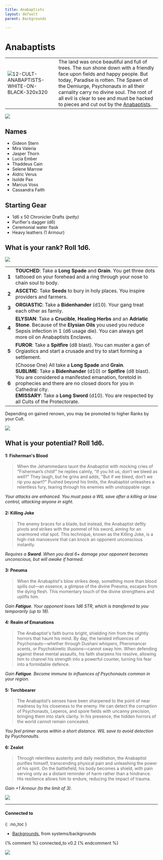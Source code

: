 ```yaml
---
title: Anabaptists
layout: default
parent: Backgrounds

---
```


# Anabaptists

|                                                                                                                    |                                                                                                                                                                                                                                                                                                                                                                                            |
| ------------------------------------------------------------------------------------------------------------------ | ------------------------------------------------------------------------------------------------------------------------------------------------------------------------------------------------------------------------------------------------------------------------------------------------------------------------------------------------------------------------------------------ |
| ![12-CULT-ANABAPTISTS-WHITE-ON-BLACK-320x320](../../../imgs/icons/12-CULT-ANABAPTISTS-WHITE-ON-BLACK-320x320.webp) | The land was once beautiful and full of trees. The sun shone down with a friendly face upon fields and happy people. But today, Paradise is rotten. The Spawn of the Demiurge, Psychonauts in all their carnality carry no divine soul. The root of all evil is clear to see and must be hacked to pieces and cut out by the [Anabaptists](https://degenesis.com/world/cults/anabaptists). |

![](https://a.storyblok.com/f/72501/2715x3840/efb5d38082/012-anabaptist-archetype.jpg)

## Names

- Gideon Stern
- Mira Valeria
- Jasper Thorn
- Lucia Ember
- Thaddeus Cain
- Selene Marrow
- Aldric Verus
- Isolde Pax
- Marcus Voss
- Cassandra Faith

## Starting Gear

- 1d6 x 50 Chronicler Drafts *(petty)*
- Purifier's dagger (d6)
- Ceremonial water flask
- Heavy leathers (1 Armour)

## What is your rank? Roll 1d6.

![](https://i.imgur.com/IuipNe7.png)

|       |                                                                                                                                                                                                                                                                                                                                                             |
| ----- | ----------------------------------------------------------------------------------------------------------------------------------------------------------------------------------------------------------------------------------------------------------------------------------------------------------------------------------------------------------- |
| **1** | **TOUCHED**: Take a **Long Spade** and **Grain**. You get three dots tattooed on your forehead and a ring through your nose to chain soul to body.                                                                                                                                                                                                          |
| **2** | **ASCETIC**: Take **Seeds** to bury in holy places. You inspire providers and farmers.                                                                                                                                                                                                                                                                      |
| **3** | **ORGIASTIC**: Take a **Bidenhander** (d10). Your gang treat each other as family.                                                                                                                                                                                                                                                                          |
| **4** | **ELYSIAN**: Take a **Crucible**, **Healing Herbs** and an **Adriatic Stone**. Because of the **Elysian Oils** you used you reduce Sepsis infection in 1 (d6 usage die). You can always get more oil on Anabaptists Enclaves.                                                                                                                               |
| **5** | **FUROR**: Take a **Spitfire** (d8 blast). You can muster a gan of Orgiastics and start a crusade and try to start forming a settlement.                                                                                                                                                                                                                    |
| **6** | (Choose One) All take a **Long Spade** and **Grain**.<br>**SUBLIME**: Take a **Bidenhander** (d10) or **Spitfire** (d8 blast). You are considered a manifested emanation, foretold in prophecies and there are no closed doors for you in Cathedral city.<br>**EMISSARY**: Take a **Long Sword** (d10). You are respected by all Cults of the Protectorate. |

Depending on gained renown, you may be promoted to higher Ranks by your Cult.

![](https://i.imgur.com/NmaF9YK.png)

## What is your potential? Roll 1d6.

#### 1: Fisherman's Blood

> When the Jehammedans taunt the Anabaptist with mocking cries of "Fisherman’s child!" he replies calmly, "If you hit us, don’t we bleed as well?" They laugh, but he grins and adds, "But if we bleed, don’t we rip you apart?" Pushed beyond his limits, the Anabaptist unleashes a relentless fury, tearing through his enemies with unstoppable rage.

*Your attacks are enhanced. You must pass a WIL save after a killing or lose control, attacking anyone in sight.*

#### 2: Killing Joke

> The enemy braces for a blade, but instead, the Anabaptist deftly pivots and strikes with the pommel of his sword, aiming for an unarmored vital spot. This technique, known as the Killing Joke, is a high-risk manoeuvre that can knock an opponent unconscious instantly.

*Requires a **Sword**. When you deal 6+ damage your opponent becomes unconscious, but will awake if harmed.*

#### 3: Pneuma

> When the Anabaptist's blow strikes deep, something more than blood spills out—an essence, a glimpse of the divine Pneuma, escapes from the dying flesh. This momentary touch of the divine strengthens and uplifts him.

*Gain **Fatigue**. Your opponent loses 1d6 STR, which is transferred to you temporarily (up to 18).*

#### 4: Realm of Emanations

> The Anabaptist's faith burns bright, shielding him from the nightly horrors that haunt his mind. By day, the twisted influences of Psychonauts—whether through Dushani whispers, Pheromancer scents, or Psychokinetic illusions—cannot sway him. When defending against these mental assaults, his faith sharpens his resolve, allowing him to channel his strength into a powerful counter, turning his fear into a formidable defence.

*Gain **Fatigue**. Become immune to influences of Psychonauts common in your region.*

#### 5: Torchbearer

> The Anabaptist’s senses have been sharpened to the point of near madness by his closeness to the enemy. He can detect the corruption of Psychonauts, Leperos, and spore fields with uncanny precision, bringing them into stark clarity. In his presence, the hidden horrors of the world cannot remain concealed.

*You feel primer auras within a short distance. WIL save to avoid detection by Psychonaults.*

#### 6: Zealot

> Through relentless austerity and daily meditation, the Anabaptist purifies himself, transcending physical pain and unleashing the power of his spirit. On the battlefield, his body becomes a shield, with pain serving only as a distant reminder of harm rather than a hindrance. His resilience allows him to endure, reducing the impact of trauma.

*Gain +1 Armour (to the limit of 3).*

![](https://i.imgur.com/yn3nT0g.png)

---
#### Connected to
{: .no_toc }

<!-- QueryToSerialize: LIST without ID "["+ title + "](https://terra-campaigns.github.io/" + regexreplace(file.path, ".md", "") + ")" + ", from " + regexreplace(file.folder, "^[^\/]*\/", "") FROM ([[]]) OR outgoing([[]]) WHERE (file.path != this.file.path AND title != null) SORT file.folder DESC -->
<!-- SerializedQuery: LIST without ID "["+ title + "](https://terra-campaigns.github.io/" + regexreplace(file.path, ".md", "") + ")" + ", from " + regexreplace(file.folder, "^[^\/]*\/", "") FROM ([[]]) OR outgoing([[]]) WHERE (file.path != this.file.path AND title != null) SORT file.folder DESC -->
- [Backgrounds](https://terra-campaigns.github.io/degenesis/systems/backgrounds/index), from systems/backgrounds
<!-- SerializedQuery END -->


{% comment %}
connected_to v0.2
{% endcomment %}

![](https://img2.storyblok.com/2516x1415/filters:quality(90)/f/72501/2516x1415/6ca1363234/opener-anabaptists.jpg)